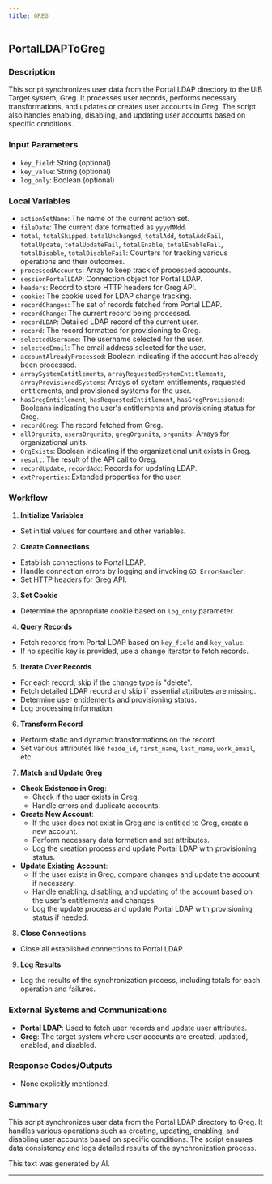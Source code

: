 ```yaml
---
title: GREG
---
```


## PortalLDAPToGreg
 ### Description
This script synchronizes user data from the Portal LDAP directory to the UiB Target system, Greg. It processes user records, performs necessary transformations, and updates or creates user accounts in Greg. The script also handles enabling, disabling, and updating user accounts based on specific conditions.

### Input Parameters
- `key_field`: String (optional)
- `key_value`: String (optional)
- `log_only`: Boolean (optional)

### Local Variables
- `actionSetName`: The name of the current action set.
- `fileDate`: The current date formatted as `yyyyMMdd`.
- `total`, `totalSkipped`, `totalUnchanged`, `totalAdd`, `totalAddFail`, `totalUpdate`, `totalUpdateFail`, `totalEnable`, `totalEnableFail`, `totalDisable`, `totalDisableFail`: Counters for tracking various operations and their outcomes.
- `processedAccounts`: Array to keep track of processed accounts.
- `sessionPortalLDAP`: Connection object for Portal LDAP.
- `headers`: Record to store HTTP headers for Greg API.
- `cookie`: The cookie used for LDAP change tracking.
- `recordChanges`: The set of records fetched from Portal LDAP.
- `recordChange`: The current record being processed.
- `recordLDAP`: Detailed LDAP record of the current user.
- `record`: The record formatted for provisioning to Greg.
- `selectedUsername`: The username selected for the user.
- `selectedEmail`: The email address selected for the user.
- `accountAlreadyProcessed`: Boolean indicating if the account has already been processed.
- `arraySystemEntitlements`, `arrayRequestedSystemEntitlements`, `arrayProvisionedSystems`: Arrays of system entitlements, requested entitlements, and provisioned systems for the user.
- `hasGregEntitlement`, `hasRequestedEntitlement`, `hasGregProvisioned`: Booleans indicating the user's entitlements and provisioning status for Greg.
- `recordGreg`: The record fetched from Greg.
- `allOrgunits`, `usersOrgunits`, `gregOrgunits`, `orgunits`: Arrays for organizational units.
- `OrgExists`: Boolean indicating if the organizational unit exists in Greg.
- `result`: The result of the API call to Greg.
- `recordUpdate`, `recordAdd`: Records for updating LDAP.
- `extProperties`: Extended properties for the user.

### Workflow
1. **Initialize Variables**
- Set initial values for counters and other variables.

2. **Create Connections**
- Establish connections to Portal LDAP.
- Handle connection errors by logging and invoking `G3_ErrorHandler`.
- Set HTTP headers for Greg API.

3. **Set Cookie**
- Determine the appropriate cookie based on `log_only` parameter.

4. **Query Records**
- Fetch records from Portal LDAP based on `key_field` and `key_value`.
- If no specific key is provided, use a change iterator to fetch records.

5. **Iterate Over Records**
- For each record, skip if the change type is "delete".
- Fetch detailed LDAP record and skip if essential attributes are missing.
- Determine user entitlements and provisioning status.
- Log processing information.

6. **Transform Record**
- Perform static and dynamic transformations on the record.
- Set various attributes like `feide_id`, `first_name`, `last_name`, `work_email`, etc.

7. **Match and Update Greg**
- **Check Existence in Greg**:
    - Check if the user exists in Greg.
    - Handle errors and duplicate accounts.
- **Create New Account**:
    - If the user does not exist in Greg and is entitled to Greg, create a new account.
    - Perform necessary data formation and set attributes.
    - Log the creation process and update Portal LDAP with provisioning status.
- **Update Existing Account**:
    - If the user exists in Greg, compare changes and update the account if necessary.
    - Handle enabling, disabling, and updating of the account based on the user's entitlements and changes.
    - Log the update process and update Portal LDAP with provisioning status if needed.

8. **Close Connections**
- Close all established connections to Portal LDAP.

9. **Log Results**
- Log the results of the synchronization process, including totals for each operation and failures.

### External Systems and Communications
- **Portal LDAP**: Used to fetch user records and update user attributes.
- **Greg**: The target system where user accounts are created, updated, enabled, and disabled.

### Response Codes/Outputs
- None explicitly mentioned.

### Summary
This script synchronizes user data from the Portal LDAP directory to Greg. It handles various operations such as creating, updating, enabling, and disabling user accounts based on specific conditions. The script ensures data consistency and logs detailed results of the synchronization process. 

This text was generated by AI. 

 --- 
